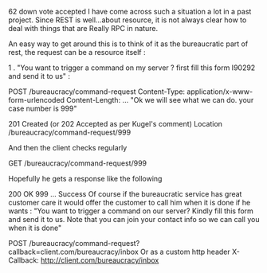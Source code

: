 
62
down vote
accepted
I have come across such a situation a lot in a past project. Since REST is well...about resource, it is not always clear how to deal with things that are Really RPC in nature.

An easy way to get around this is to think of it as the bureaucratic part of rest, the request can be a resource itself :

1 . "You want to trigger a command on my server ? first fill this form I90292 and send it to us" :

POST /bureaucracy/command-request 
Content-Type: application/x-www-form-urlencoded
Content-Length: ...
"Ok we will see what we can do. your case number is 999"

201 Created (or 202 Accepted as per Kugel's comment) Location /bureaucracy/command-request/999

And then the client checks regularly

GET /bureaucracy/command-request/999

Hopefully he gets a response like the following

200 OK
<command-request>
  <number>999</number>
  ...
  <result>Success</result>
</command-request>
Of course if the bureaucratic service has great customer care it would offer the customer to call him when it is done if he wants :
"You want to trigger a command on our server? Kindly fill this form and send it to us. Note that you can join your contact info so we can call you when it is done"

POST /bureaucracy/command-request?callback=client.com/bureaucracy/inbox 
Or as a custom http header  X-Callback: http://client.com/bureaucracy/inbox